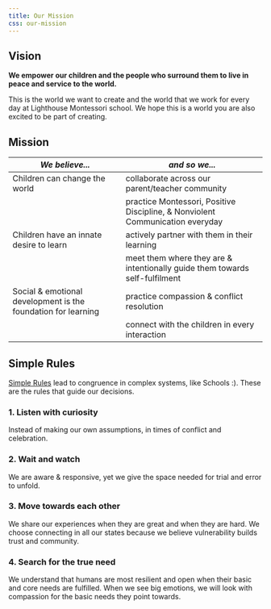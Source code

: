 ```yaml
---
title: Our Mission
css: our-mission
---
```


Vision
------

**We empower our children and the people who surround them to live in peace and service to the world.**

This is the world we want to create and the world that we work for every day at Lighthouse Montessori school. We hope this is a world you are also excited to be part of creating.

Mission
-------

| _We believe..._                                               | _and so we..._                                                                |
|---------------------------------------------------------------|-------------------------------------------------------------------------------|
| Children can change the world                                 | collaborate across our parent/teacher community                               |
|                                                               | practice Montessori, Positive Discipline, & Nonviolent Communication everyday |
| Children have an innate desire to learn                       | actively partner with them in their learning                                  |
|                                                               | meet them where they are & intentionally guide them towards self-fulfilment   |
| Social & emotional development is the foundation for learning | practice compassion & conflict resolution                                     |
|                                                               | connect with the children in every interaction                                |

Simple Rules
------------

[Simple Rules](http://simplerulesfoundation.org/) lead to congruence in complex systems, like Schools :). These are the rules that guide our decisions.

### 1. Listen with curiosity

Instead of making our own assumptions, in times of conflict and celebration.

### 2. Wait and watch

We are aware & responsive, yet we give the space needed for trial and error to unfold.

### 3. Move towards each other

We share our experiences when they are great and when they are hard. We choose connecting in all our states because we believe vulnerability builds trust and community.

### 4. Search for the true need

We understand that humans are most resilient and open when their basic and core needs are fulfilled. When we see big emotions, we will look with compassion for the basic needs they point towards.
